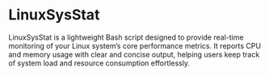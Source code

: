 # LinuxSysStat
LinuxSysStat is a lightweight Bash script designed to provide real-time monitoring of your Linux system’s core performance metrics. It reports CPU and memory usage with clear and concise output, helping users keep track of system load and resource consumption effortlessly.
